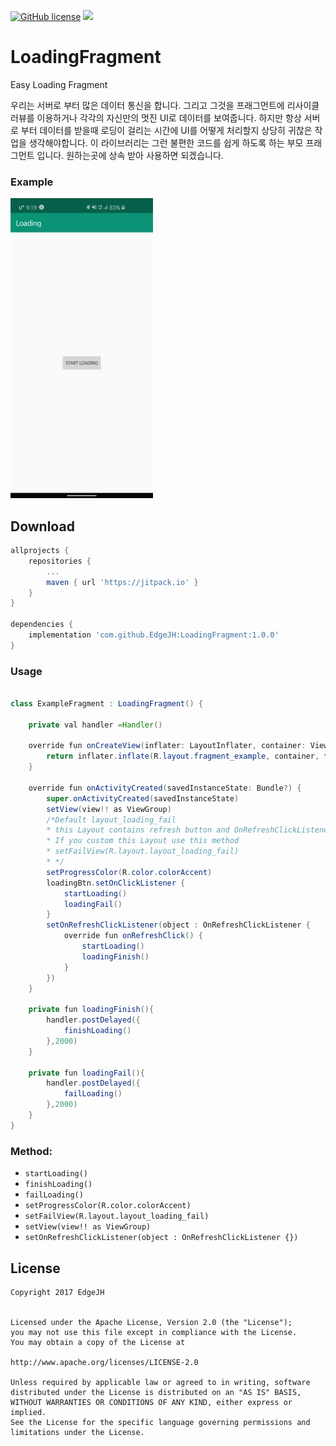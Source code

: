 [![GitHub license](https://img.shields.io/github/license/dcendents/android-maven-gradle-plugin.svg)](http://www.apache.org/licenses/LICENSE-2.0.html)
[![](https://jitpack.io/v/EdgeJH/LoadingFragment.svg)](https://jitpack.io/#EdgeJH/LoadingFragment)


# LoadingFragment
Easy Loading Fragment

우리는 서버로 부터 많은 데이터 통신을 합니다. 그리고 그것을 프래그먼트에 리사이클러뷰를 이용하거나 각각의 자신만의 멋진 UI로 데이터를 보여줍니다. 하지만 항상 서버로 부터 데이터를 받을때 로딩이 걸리는 시간에 UI를 어떻게 처리할지 상당히 귀찮은 작업을 생각해야합니다. 이 라이브러리는 그런 불편한 코드를 쉽게 하도록 하는 부모 프래그먼트 입니다. 원하는곳에 상속 받아 사용하면 되겠습니다.

### Example

![example gif](example.gif)

## Download

``` gradle
allprojects {
	repositories {
		...
		maven { url 'https://jitpack.io' }
	}
}
  
dependencies {
	implementation 'com.github.EdgeJH:LoadingFragment:1.0.0'
}

```

### Usage

```java

class ExampleFragment : LoadingFragment() {

    private val handler =Handler()

    override fun onCreateView(inflater: LayoutInflater, container: ViewGroup?, savedInstanceState: Bundle?): View? {
        return inflater.inflate(R.layout.fragment_example, container, false)
    }

    override fun onActivityCreated(savedInstanceState: Bundle?) {
        super.onActivityCreated(savedInstanceState)
        setView(view!! as ViewGroup)
        /*Default layout_loading_fail
        * this Layout contains refresh button and OnRefreshClickListener
        * If you custom this Layout use this method
        * setFailView(R.layout.layout_loading_fail)
        * */
        setProgressColor(R.color.colorAccent)
        loadingBtn.setOnClickListener {
            startLoading()
            loadingFail()
        }
        setOnRefreshClickListener(object : OnRefreshClickListener {
            override fun onRefreshClick() {
                startLoading()
                loadingFinish()
            }
        })
    }

    private fun loadingFinish(){
        handler.postDelayed({
            finishLoading()
        },2000)
    }

    private fun loadingFail(){
        handler.postDelayed({
            failLoading()
        },2000)
    }
}

```

### Method:

* `startLoading()`
* `finishLoading()`
* `failLoading()`
* `setProgressColor(R.color.colorAccent)`
* `setFailView(R.layout.layout_loading_fail)`
* `setView(view!! as ViewGroup)`
* `setOnRefreshClickListener(object : OnRefreshClickListener {})`
        

License
--------
```
Copyright 2017 EdgeJH


Licensed under the Apache License, Version 2.0 (the "License");
you may not use this file except in compliance with the License.
You may obtain a copy of the License at

http://www.apache.org/licenses/LICENSE-2.0

Unless required by applicable law or agreed to in writing, software
distributed under the License is distributed on an "AS IS" BASIS,
WITHOUT WARRANTIES OR CONDITIONS OF ANY KIND, either express or implied.
See the License for the specific language governing permissions and
limitations under the License.

```



